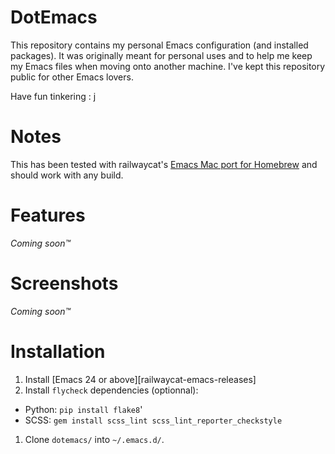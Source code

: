 DotEmacs
========

This repository contains my personal Emacs configuration (and installed
packages). It was originally meant for personal uses and to help me keep my
Emacs files when moving onto another machine. I've kept this repository public
for other Emacs lovers.

Have fun tinkering : j

Notes
=====

This has been tested with railwaycat's [Emacs Mac port for Homebrew][railwaycat-emacs]
and should work with any build.

[railwaycat-emacs]: https://github.com/railwaycat/homebrew-emacsmacport

Features
========

*Coming soon™*

Screenshots
===========

*Coming soon™*

Installation
============

1. Install [Emacs 24 or above][railwaycat-emacs-releases]
1. Install `flycheck` dependencies (optionnal):

  - Python: `pip install flake8`'
  - SCSS: ``gem install scss_lint scss_lint_reporter_checkstyle``

1. Clone `dotemacs/` into `~/.emacs.d/`.

[railwaycat-emacs-realeases]: https://github.com/railwaycat/homebrew-emacsmacport/releases
